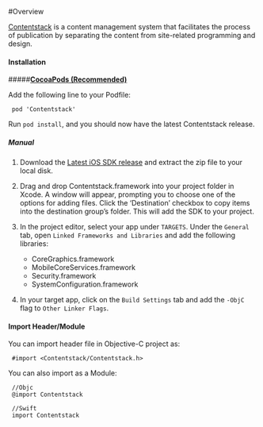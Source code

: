 #Overview

[Contentstack](https://www.contentstack.com/) is a content management system that facilitates the process of publication by separating the content from site-related programming and design.

#### Installation
#####**[CocoaPods (Recommended)](https://cocoapods.org)**

Add the following line to your Podfile:  

     pod 'Contentstack'

Run `pod install`, and you should now have the latest Contentstack release.


##### Manual

1. Download the [Latest iOS SDK release](https://www.contentstack.com/docs/platforms/ios/ios_sdk_latest) and extract the zip file to your local disk.

2. Drag and drop Contentstack.framework into your project folder in Xcode. 
    A window will appear, prompting you to choose one of the options for adding files. Click the ‘Destination’ checkbox to copy items into the destination group’s folder. This will add  the SDK to your project.

3. In the project editor, select your app under `TARGETS`. Under the `General` tab, open `Linked Frameworks and Libraries` and add the following libraries:
     - CoreGraphics.framework
     - MobileCoreServices.framework
     - Security.framework
     - SystemConfiguration.framework

4. In your target app, click on the `Build Settings` tab and add the `-ObjC` flag to `Other Linker Flags`.


#### Import Header/Module
You can import header file in Objective-C project as:

     #import <Contentstack/Contentstack.h>

You can also import as a Module:

     //Objc
     @import Contentstack

     //Swift
     import Contentstack

